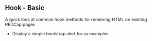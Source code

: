 ## Hook - Basic

A quick look at common hook methods for rendering HTML on existing REDCap pages

- Display a simple bootstrap alert for as examples